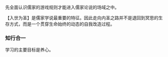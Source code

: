 先全面认识儒家的游戏规则才能进入儒家论说的场域之中。

【入世为圣】是儒家学说最重要的特征。因此走向内圣之路并不是退回到冥思的生存方式，而是一个贯穿生命始终的动态的自我改造过程。

### 知行合一 ###
学习的主要目标是养心。




